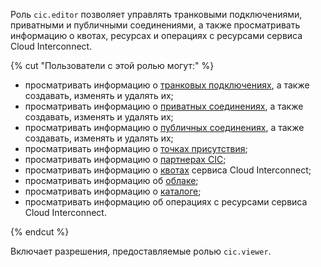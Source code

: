 Роль `cic.editor` позволяет управлять транковыми подключениями, приватными и публичными соединениями, а также просматривать информацию о квотах, ресурсах и операциях с ресурсами сервиса Cloud Interconnect.

{% cut "Пользователи с этой ролью могут:" %}

* просматривать информацию о [транковых подключениях](../../interconnect/concepts/trunk.md), а также создавать, изменять и удалять их;
* просматривать информацию о [приватных соединениях](../../interconnect/concepts/priv-con.md), а также создавать, изменять и удалять их;
* просматривать информацию о [публичных соединениях](../../interconnect/concepts/pub-con.md), а также создавать, изменять и удалять их;
* просматривать информацию о [точках присутствия](../../interconnect/concepts/pops.md);
* просматривать информацию о [партнерах CIC](../../interconnect/concepts/partners.md);
* просматривать информацию о [квотах](../../interconnect/concepts/limits.md#interconnect-quotas) сервиса Cloud Interconnect;
* просматривать информацию об [облаке](../../resource-manager/concepts/resources-hierarchy.md#cloud);
* просматривать информацию о [каталоге](../../resource-manager/concepts/resources-hierarchy.md#folder);
* просматривать информацию об операциях с ресурсами сервиса Cloud Interconnect.

{% endcut %}

Включает разрешения, предоставляемые ролью `cic.viewer`.